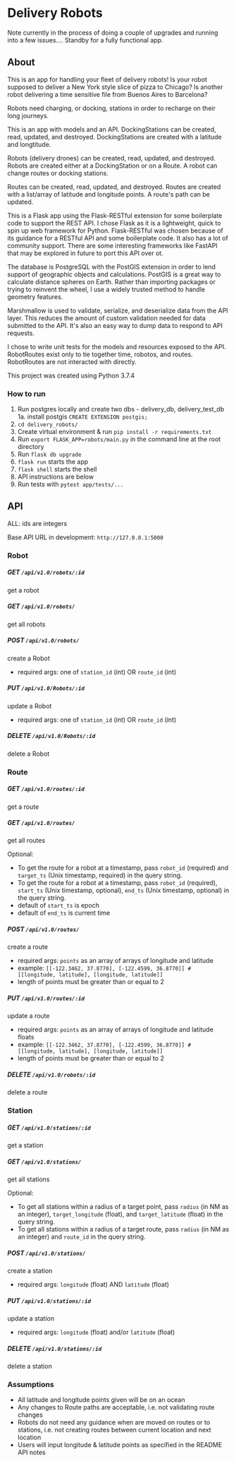 # Delivery Robots
Note currently in the process of doing a couple of upgrades and running into a few issues.... Standby for a fully functional app.

## About
This is an app for handling your fleet of delivery robots! Is your robot supposed to deliver a New York style slice of pizza to Chicago? Is another robot delivering a time sensitive file from Buenos Aires to Barcelona?

Robots need charging, or docking, stations in order to recharge on their long journeys.

This is an app with models and an API.
DockingStations can be created, read, updated, and destroyed. DockingStations are created with a latitude and longtitude.

Robots (delivery drones) can be created, read, updated, and destroyed. Robots are created either at a DockingStation or on a Route.
A robot can change routes or docking stations.

Routes can be created, read, updated, and destroyed. Routes are created with a list/array of latitude and longitude points.
A route's path can be updated.

This is a Flask app using the Flask-RESTful extension for some boilerplate code to support the REST API.
I chose Flask as it is a lightweight, quick to spin up web framework for Python. Flask-RESTful was chosen because of its guidance for a RESTful API and some boilerplate code. It also has a lot of community support. There are some interesting frameworks like FastAPI that may be explored in future to port this API over ot.

The database is PostgreSQL with the PostGIS extension in order to lend support of geographic objects and calculations. PostGIS is a great way to calculate distance spheres on Earth. Rather than importing packages
or trying to reinvent the wheel, I use a widely trusted method to handle geometry features.

Marshmallow is used to validate, serialize, and deserialize data from the API layer. This reduces the amount of custom validation needed for data submitted to the API. It's also an easy way to dump data to respond to API requests.

I chose to write unit tests for the models and resources exposed to the API. RobotRoutes exist only to tie together time, robotos, and routes. RobotRoutes are not interacted with directly.

This project was created using Python 3.7.4

### How to run
1. Run postgres locally and create two dbs - delivery_db, delivery_test_db
1a. install postgis `CREATE EXTENSION postgis;`
2. `cd delivery_robots/`
3. Create virtual environment & run `pip install -r requirements.txt`
4. Run `export FLASK_APP=robots/main.py` in the command line at the root directory
5. Run `flask db upgrade`
6. `flask run` starts the app
7. `flask shell` starts the shell
8. API instructions are below
9. Run tests with `pytest app/tests/...`


## API
ALL: ids are integers

Base API URL in development: `http://127.0.0.1:5000`

### Robot
##### GET `/api/v1.0/robots/:id`
get a robot

##### GET `/api/v1.0/robots/`
get all robots

##### POST `/api/v1.0/robots/`
create a Robot
- required args: one of `station_id` (int) OR `route_id` (int)

##### PUT `/api/v1.0/Robots/:id`
update a Robot
- required args: one of `station_id` (int) OR `route_id` (int)

##### DELETE `/api/v1.0/Robots/:id`
delete a Robot


### Route
##### GET `/api/v1.0/routes/:id`
get a route

##### GET `/api/v1.0/routes/`
get all routes

Optional:
- To get the route for a robot at a timestamp, pass `robot_id` (required) and `target_ts` (Unix timestamp, required) in the query string.
- To get the route for a robot at a timestamp, pass `robot_id` (required), `start_ts` (Unix timestamp, optional), `end_ts` (Unix timestamp, optional) in the query string.
- default of `start_ts` is epoch
- default of `end_ts` is current time

##### POST `/api/v1.0/routes/`
create a route
- required args: `points` as an array of arrays of longitude and latitude
- example: `[[-122.3462, 37.8770], [-122.4599, 36.8770]] # [[longitude, latitude], [longitude, latitude]]`
- length of points must be greater than or equal to 2

##### PUT `/api/v1.0/routes/:id`
update a route
- required args: `points` as an array of arrays of longitude and latitude floats
- example: `[[-122.3462, 37.8770], [-122.4599, 36.8770]] # [[longitude, latitude], [longitude, latitude]]`
- length of points must be greater than or equal to 2

##### DELETE `/api/v1.0/robots/:id`
delete a route


### Station
##### GET `/api/v1.0/stations/:id`
get a station

##### GET `/api/v1.0/stations/`
get all stations

Optional:
- To get all stations within a radius of a target point, pass `radius` (in NM as an integer), `target_longitude` (float), and `target_latitude` (float) in the query string.
- To get all stations within a radius of a target route, pass `radius` (in NM as an integer) and `route_id` in the query string.

##### POST `/api/v1.0/stations/`
create a station
- required args: `longitude` (float) AND `latitude` (float)

##### PUT `/api/v1.0/stations/:id`
update a station

- required args: `longitude` (float) and/or `latitude` (float)

##### DELETE `/api/v1.0/stations/:id`
delete a station


### Assumptions
- All latitude and longitude points given will be on an ocean
- Any changes to Route paths are acceptable, i.e. not validating route changes
- Robots do not need any guidance when are moved on routes or to stations, i.e. not creating routes between current location and next location
- Users will input longitude & latitude points as specified in the README API notes
